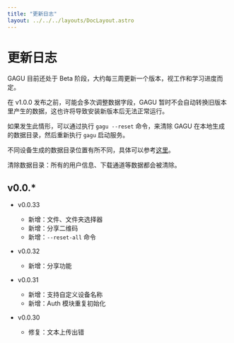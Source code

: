 ```yaml
---
title: "更新日志"
layout: ../../../layouts/DocLayout.astro
---
```


# 更新日志

GAGU 目前还处于 Beta 阶段，大约每三周更新一个版本，视工作和学习进度而定。

在 v1.0.0 发布之前，可能会多次调整数据字段，GAGU 暂时不会自动转换旧版本里产生的数据，这也许将导致安装新版本后无法正常运行。

如果发生此情形，可以通过执行 `gagu --reset` 命令，来清除 GAGU 在本地生成的数据目录，然后重新执行 `gagu` 启动服务。

不同设备生成的数据目录位置有所不同，具体可以参考[这里](/docs/getting-started/usage.zh#工作空间)。

<div class="apply-tip">
清除数据目录：所有的用户信息、下载通道等数据都会被清除。
</div>

## v0.0.*

- v0.0.33
  - 新增：文件、文件夹选择器
  - 新增：分享二维码
  - 新增：`--reset-all` 命令

- v0.0.32
  - 新增：分享功能

- v0.0.31
  - 新增：支持自定义设备名称
  - 新增：Auth 模块重复初始化

- v0.0.30
  - 修复：文本上传出错
